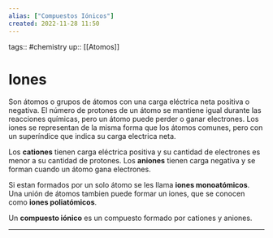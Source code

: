 ```yaml
---
alias: ["Compuestos Iónicos"]
created: 2022-11-28 11:50
---
```

tags:: #chemistry 
up:: [[Atomos]]
# Iones
Son átomos o grupos de átomos con una carga eléctrica neta positiva o negativa. El número de protones de un átomo se mantiene igual durante las reacciones químicas, pero un átomo puede perder o ganar electrones. Los iones se representan de la misma forma que los átomos comunes, pero con un superíndice que indica su carga electrica neta.

Los **cationes** tienen carga eléctrica positiva y su cantidad de electrones es menor a su cantidad de protones. Los **aniones** tienen carga negativa y se forman cuando un átomo gana electrones.

Si estan formados por un solo átomo se les llama **iones monoatómicos**. Una unión de átomos tambien puede formar un iones, que se conocen como **iones poliatómicos**.

Un **compuesto iónico** es un compuesto formado por cationes y aniones.
___
